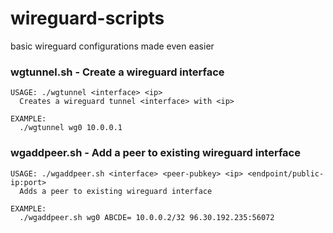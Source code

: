 # wireguard-scripts
basic wireguard configurations made even easier

### wgtunnel.sh - Create a wireguard interface
```
USAGE: ./wgtunnel <interface> <ip>
  Creates a wireguard tunnel <interface> with <ip>

EXAMPLE:
  ./wgtunnel wg0 10.0.0.1

```

### wgaddpeer.sh - Add a peer to existing wireguard interface 
```
USAGE: ./wgaddpeer.sh <interface> <peer-pubkey> <ip> <endpoint/public-ip:port>
  Adds a peer to existing wireguard interface

EXAMPLE:
  ./wgaddpeer.sh wg0 ABCDE= 10.0.0.2/32 96.30.192.235:56072

```
